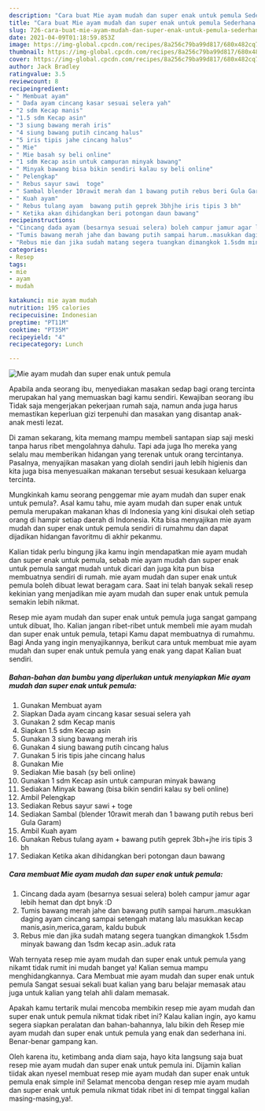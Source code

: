 ```yaml
---
description: "Cara buat Mie ayam mudah dan super enak untuk pemula Sederhana dan Mudah Dibuat"
title: "Cara buat Mie ayam mudah dan super enak untuk pemula Sederhana dan Mudah Dibuat"
slug: 726-cara-buat-mie-ayam-mudah-dan-super-enak-untuk-pemula-sederhana-dan-mudah-dibuat
date: 2021-04-09T01:18:59.853Z
image: https://img-global.cpcdn.com/recipes/8a256c79ba99d817/680x482cq70/mie-ayam-mudah-dan-super-enak-untuk-pemula-foto-resep-utama.jpg
thumbnail: https://img-global.cpcdn.com/recipes/8a256c79ba99d817/680x482cq70/mie-ayam-mudah-dan-super-enak-untuk-pemula-foto-resep-utama.jpg
cover: https://img-global.cpcdn.com/recipes/8a256c79ba99d817/680x482cq70/mie-ayam-mudah-dan-super-enak-untuk-pemula-foto-resep-utama.jpg
author: Jack Bradley
ratingvalue: 3.5
reviewcount: 8
recipeingredient:
- " Membuat ayam"
- " Dada ayam cincang kasar sesuai selera yah"
- "2 sdm Kecap manis"
- "1.5 sdm Kecap asin"
- "3 siung bawang merah iris"
- "4 siung bawang putih cincang halus"
- "5 iris tipis jahe cincang halus"
- " Mie"
- " Mie basah sy beli online"
- "1 sdm Kecap asin untuk campuran minyak bawang"
- " Minyak bawang bisa bikin sendiri kalau sy beli online"
- " Pelengkap"
- " Rebus sayur sawi  toge"
- " Sambal blender 10rawit merah dan 1 bawang putih rebus beri Gula Garam"
- " Kuah ayam"
- " Rebus tulang ayam  bawang putih geprek 3bhjhe iris tipis 3 bh"
- " Ketika akan dihidangkan beri potongan daun bawang"
recipeinstructions:
- "Cincang dada ayam (besarnya sesuai selera) boleh campur jamur agar lebih hemat dan dpt bnyk :D"
- "Tumis bawang merah jahe dan bawang putih sampai harum..masukkan daging ayam cincang sampai setengah matang lalu masukkan kecap manis,asin,merica,garam, kaldu bubuk"
- "Rebus mie dan jika sudah matang segera tuangkan dimangkok 1.5sdm minyak bawang dan 1sdm kecap asin..aduk rata"
categories:
- Resep
tags:
- mie
- ayam
- mudah

katakunci: mie ayam mudah 
nutrition: 195 calories
recipecuisine: Indonesian
preptime: "PT11M"
cooktime: "PT35M"
recipeyield: "4"
recipecategory: Lunch

---
```



![Mie ayam mudah dan super enak untuk pemula](https://img-global.cpcdn.com/recipes/8a256c79ba99d817/680x482cq70/mie-ayam-mudah-dan-super-enak-untuk-pemula-foto-resep-utama.jpg)

Apabila anda seorang ibu, menyediakan masakan sedap bagi orang tercinta merupakan hal yang memuaskan bagi kamu sendiri. Kewajiban seorang ibu Tidak saja mengerjakan pekerjaan rumah saja, namun anda juga harus memastikan keperluan gizi terpenuhi dan masakan yang disantap anak-anak mesti lezat.

Di zaman  sekarang, kita memang mampu membeli santapan siap saji meski tanpa harus ribet mengolahnya dahulu. Tapi ada juga lho mereka yang selalu mau memberikan hidangan yang terenak untuk orang tercintanya. Pasalnya, menyajikan masakan yang diolah sendiri jauh lebih higienis dan kita juga bisa menyesuaikan makanan tersebut sesuai kesukaan keluarga tercinta. 



Mungkinkah kamu seorang penggemar mie ayam mudah dan super enak untuk pemula?. Asal kamu tahu, mie ayam mudah dan super enak untuk pemula merupakan makanan khas di Indonesia yang kini disukai oleh setiap orang di hampir setiap daerah di Indonesia. Kita bisa menyajikan mie ayam mudah dan super enak untuk pemula sendiri di rumahmu dan dapat dijadikan hidangan favoritmu di akhir pekanmu.

Kalian tidak perlu bingung jika kamu ingin mendapatkan mie ayam mudah dan super enak untuk pemula, sebab mie ayam mudah dan super enak untuk pemula sangat mudah untuk dicari dan juga kita pun bisa membuatnya sendiri di rumah. mie ayam mudah dan super enak untuk pemula boleh dibuat lewat beragam cara. Saat ini telah banyak sekali resep kekinian yang menjadikan mie ayam mudah dan super enak untuk pemula semakin lebih nikmat.

Resep mie ayam mudah dan super enak untuk pemula juga sangat gampang untuk dibuat, lho. Kalian jangan ribet-ribet untuk membeli mie ayam mudah dan super enak untuk pemula, tetapi Kamu dapat membuatnya di rumahmu. Bagi Anda yang ingin menyajikannya, berikut cara untuk membuat mie ayam mudah dan super enak untuk pemula yang enak yang dapat Kalian buat sendiri.

<!--inarticleads1-->

##### Bahan-bahan dan bumbu yang diperlukan untuk menyiapkan Mie ayam mudah dan super enak untuk pemula:

1. Gunakan  Membuat ayam
1. Siapkan  Dada ayam cincang kasar sesuai selera yah
1. Gunakan 2 sdm Kecap manis
1. Siapkan 1.5 sdm Kecap asin
1. Gunakan 3 siung bawang merah iris
1. Gunakan 4 siung bawang putih cincang halus
1. Gunakan 5 iris tipis jahe cincang halus
1. Gunakan  Mie
1. Sediakan  Mie basah (sy beli online)
1. Gunakan 1 sdm Kecap asin untuk campuran minyak bawang
1. Sediakan  Minyak bawang (bisa bikin sendiri kalau sy beli online)
1. Ambil  Pelengkap
1. Sediakan  Rebus sayur sawi + toge
1. Sediakan  Sambal (blender 10rawit merah dan 1 bawang putih rebus beri Gula Garam)
1. Ambil  Kuah ayam
1. Gunakan  Rebus tulang ayam + bawang putih geprek 3bh+jhe iris tipis 3 bh
1. Sediakan  Ketika akan dihidangkan beri potongan daun bawang




<!--inarticleads2-->

##### Cara membuat Mie ayam mudah dan super enak untuk pemula:

1. Cincang dada ayam (besarnya sesuai selera) boleh campur jamur agar lebih hemat dan dpt bnyk :D
1. Tumis bawang merah jahe dan bawang putih sampai harum..masukkan daging ayam cincang sampai setengah matang lalu masukkan kecap manis,asin,merica,garam, kaldu bubuk
1. Rebus mie dan jika sudah matang segera tuangkan dimangkok 1.5sdm minyak bawang dan 1sdm kecap asin..aduk rata




Wah ternyata resep mie ayam mudah dan super enak untuk pemula yang nikamt tidak rumit ini mudah banget ya! Kalian semua mampu menghidangkannya. Cara Membuat mie ayam mudah dan super enak untuk pemula Sangat sesuai sekali buat kalian yang baru belajar memasak atau juga untuk kalian yang telah ahli dalam memasak.

Apakah kamu tertarik mulai mencoba membikin resep mie ayam mudah dan super enak untuk pemula nikmat tidak ribet ini? Kalau kalian ingin, ayo kamu segera siapkan peralatan dan bahan-bahannya, lalu bikin deh Resep mie ayam mudah dan super enak untuk pemula yang enak dan sederhana ini. Benar-benar gampang kan. 

Oleh karena itu, ketimbang anda diam saja, hayo kita langsung saja buat resep mie ayam mudah dan super enak untuk pemula ini. Dijamin kalian tiidak akan nyesel membuat resep mie ayam mudah dan super enak untuk pemula enak simple ini! Selamat mencoba dengan resep mie ayam mudah dan super enak untuk pemula nikmat tidak ribet ini di tempat tinggal kalian masing-masing,ya!.

